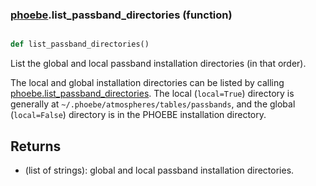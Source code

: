 ### [phoebe](phoebe.md).list_passband_directories (function)


```py

def list_passband_directories()

```



List the global and local passband installation directories (in that order).

The local and global installation directories can be listed by calling
[phoebe.list_passband_directories](phoebe.list_passband_directories.md).  The local (`local=True`) directory
is generally at `~/.phoebe/atmospheres/tables/passbands`, and the global
(`local=False`) directory is in the PHOEBE installation directory.

Returns
--------
* (list of strings): global and local passband installation directories.

